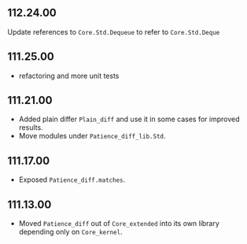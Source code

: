 ## 112.24.00

Update references to `Core.Std.Dequeue` to refer to `Core.Std.Deque`

## 111.25.00

- refactoring and more unit tests

## 111.21.00

- Added plain differ `Plain_diff` and use it in some cases for
  improved results.
- Move modules under `Patience_diff_lib.Std`.

## 111.17.00

- Exposed `Patience_diff.matches`.

## 111.13.00

- Moved `Patience_diff` out of `Core_extended` into its own library
  depending only on `Core_kernel`.

